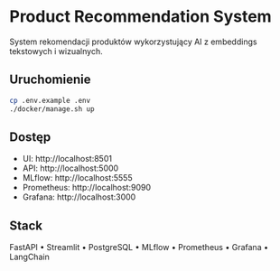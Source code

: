 # Product Recommendation System

System rekomendacji produktów wykorzystujący AI z embeddings tekstowych i wizualnych.

## Uruchomienie

```bash
cp .env.example .env
./docker/manage.sh up
```

## Dostęp
- UI: http://localhost:8501
- API: http://localhost:5000
- MLflow: http://localhost:5555
- Prometheus: http://localhost:9090
- Grafana: http://localhost:3000

## Stack
FastAPI • Streamlit • PostgreSQL • MLflow • Prometheus • Grafana • LangChain